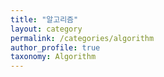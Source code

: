 ```yaml
---
title: "알고리즘"
layout: category
permalink: /categories/algorithm
author_profile: true
taxonomy: Algorithm
---
```

